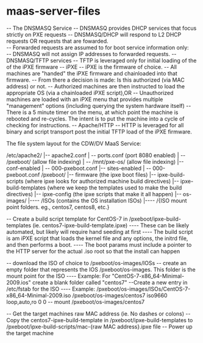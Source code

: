 # maas-server-files
-- The DNSMASQ Service
  -- DNSMASQ provides DHCP services that focus strictly on PXE requests
    -- DNSMASQ/DHCP will respond to L2 DHCP requests OR requests that are fowarded.  
      -- Forwarded requests are assumed to for boot service information only:  
      -- DNSMASQ will not assign IP addresses to forwarded requests.
    -- DNSMASQ/TFTP services
     -- TFTP is leveraged only for initial loading of the of the iPXE firmware
  -- iPXE
    -- iPXE is the firmware of choice.
    -- All machines are "handed" the iPXE firmware and chainloaded into that firmware. 
    -- From there a decision is made:  Is this authorized (via MAC address) or not.
        -- Authorized machines are then instructed to load the appropriate OS (via a chainloaded iPXE script),OR
        -- Unauthorized machines are loaded with an iPXE menu that provides multiple "management" options (including querying the system hardware itself)
          -- There is a 5 minute timer on the menu, at which point the machine is rebooted and re-cycles.   The intent is to put the machine into a cycle of checking for instructions.
-- Apache/HTTP
  -- HTTP is leveraged for all binary and script transport post the initial TFTP load of the iPXE firmware. 

The file system layout for the CDW/DV MaaS Service:

/etc/apache2/
|-- apache2.conf
|       --  ports.conf (port 8080 enabled)
|       -- /pxeboot/ (allow file indexing)
|       -- /mnt/pxe-os/ (allow file indexing)
|-- conf-enabled
|       -- 000-pxeboot.conf
|-- sites-enabled
|       -- 000-pxeboot.conf
/pxeboot/
|-- firmware (the ipxe boot files)
|-- ipxe-build-scripts (where ipxe looks for authorized machine build directives)
|-- ipxe-build-templates (where we keep the templates used to make the build directives)
|-- ipxe-config (the ipxe scripts that make it all happen)
|-- os-images/
|---- /ISOs (contains the OS installation ISOs)
|---- /{ISO mount point folders. eg., centos7, centos8, etc.}

-- Create a build script template for CentOS-7 in /pxeboot/ipxe-build-templates (ie. centos7-ipxe-build-template.ipxe)
---- These can be likely automated, but likely will require hand seeding at first
---- The build script is am iPXE script that loads the kernel file and any options, the initrd file, and then performs a boot.
---- The boot params must include a pointer to the HTTP server for the actual .iso root so that the install can happen 

-- download the ISO of choice to /pxeboot/os-images/IOSs
-- create an empty folder that represents the IOS /pxeboot/os-images.  This folder is the mount point for the ISO
---- Example:  For "CentOS-7-x86_64-Minimal-2009.ios" create a blank folder called "centos7"
--Create a new entry in /etc/fstab for the ISO
---- Example:  /pxeboot/os-images/ISOs/CentOS-7-x86_64-Minimal-2009.iso /pxeboot/os-images/centos7 iso9660 loop,auto,ro 0 0
-- mount /pxeboot/os-images/centos7


-- Get the target machines raw MAC address (ie. No dashes or colons)
-- Copy the centos7-ipxe-build-template in /pxeboot/ipxe-build-templates to /pxeboot/ipxe-build-scripts/mac-{raw MAC address}.ipxe file
-- Power up the target machine